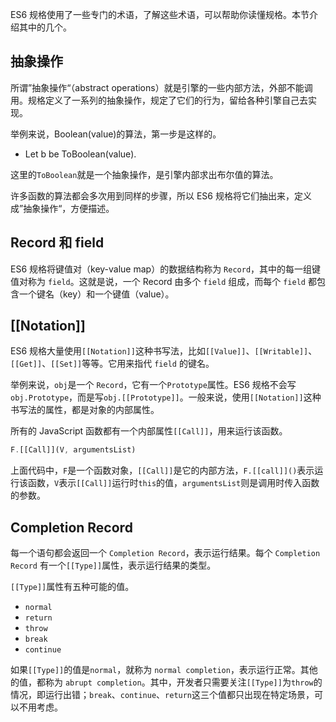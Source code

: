 ES6 规格使用了一些专门的术语，了解这些术语，可以帮助你读懂规格。本节介绍其中的几个。

## 抽象操作

所谓”抽象操作“（abstract operations）就是引擎的一些内部方法，外部不能调用。规格定义了一系列的抽象操作，规定了它们的行为，留给各种引擎自己去实现。

举例来说，Boolean(value)的算法，第一步是这样的。

- Let b be ToBoolean(value).

这里的`ToBoolean`就是一个抽象操作，是引擎内部求出布尔值的算法。

许多函数的算法都会多次用到同样的步骤，所以 ES6 规格将它们抽出来，定义成”抽象操作“，方便描述。


## Record 和 field

ES6 规格将键值对（key-value map）的数据结构称为 `Record`，其中的每一组键值对称为 `field`。这就是说，一个 Record 由多个 `field` 组成，而每个 `field` 都包含一个键名（key）和一个键值（value）。


## [[Notation]]

ES6 规格大量使用`[[Notation]]`这种书写法，比如`[[Value]]`、`[[Writable]]`、`[[Get]]`、`[[Set]]`等等。它用来指代 `field` 的键名。

举例来说，`obj`是一个 `Record`，它有一个`Prototype`属性。ES6 规格不会写`obj.Prototype`，而是写`obj.[[Prototype]]`。一般来说，使用`[[Notation]]`这种书写法的属性，都是对象的内部属性。

所有的 JavaScript 函数都有一个内部属性`[[Call]]`，用来运行该函数。

```javascript
F.[[Call]](V, argumentsList)
```

上面代码中，`F`是一个函数对象，`[[Call]]`是它的内部方法，`F.[[call]]()`表示运行该函数，`V`表示`[[Call]]`运行时`this`的值，`argumentsList`则是调用时传入函数的参数。


## Completion Record

每一个语句都会返回一个 `Completion Record`，表示运行结果。每个 `Completion Record` 有一个`[[Type]]`属性，表示运行结果的类型。

`[[Type]]`属性有五种可能的值。

- `normal`
- `return`
- `throw`
- `break`
- `continue`

如果`[[Type]]`的值是`normal`，就称为 `normal completion`，表示运行正常。其他的值，都称为 `abrupt completion`。其中，开发者只需要关注`[[Type]]`为`throw`的情况，即运行出错；`break`、`continue`、`return`这三个值都只出现在特定场景，可以不用考虑。